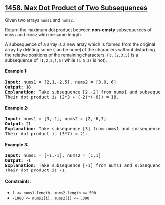 ## [1458. Max Dot Product of Two Subsequences](https://leetcode.com/problems/max-dot-product-of-two-subsequences/)

Given two arrays `nums1` and `nums2`.

Return the maximum dot product between **non-empty** subsequences of `nums1` and `nums2` with the same length.

A subsequence of a array is a new array which is formed from the original array by deleting some (can be none) of the characters without disturbing the relative positions of the remaining characters. (ie, `[2,3,5]` is a subsequence of `[1,2,3,4,5]` while `[1,5,3]` is not).

#### Example 1:

<pre>
<strong>Input:</strong> nums1 = [2,1,-2,5], nums2 = [3,0,-6]
<strong>Output:</strong> 18
<strong>Explanation:</strong> Take subsequence [2,-2] from nums1 and subsequence [3,-6] from nums2.
Their dot product is (2*3 + (-2)*(-6)) = 18.
</pre>

#### Example 2:

<pre>
<strong>Input:</strong> nums1 = [3,-2], nums2 = [2,-6,7]
<strong>Output:</strong> 21
<strong>Explanation:</strong> Take subsequence [3] from nums1 and subsequence [7] from nums2.
Their dot product is (3*7) = 21.
</pre>

#### Example 3:

<pre>
<strong>Input:</strong> nums1 = [-1,-1], nums2 = [1,1]
<strong>Output:</strong> -1
<strong>Explanation:</strong> Take subsequence [-1] from nums1 and subsequence [1] from nums2.
Their dot product is -1.
</pre>

#### Constraints:

-   `1 <= nums1.length, nums2.length <= 500`
-   `-1000 <= nums1[i], nums2[i] <= 1000`
